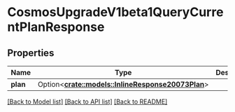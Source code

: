 # CosmosUpgradeV1beta1QueryCurrentPlanResponse

## Properties

Name | Type | Description | Notes
------------ | ------------- | ------------- | -------------
**plan** | Option<[**crate::models::InlineResponse20073Plan**](inline_response_200_73_plan.md)> |  | [optional]

[[Back to Model list]](../README.md#documentation-for-models) [[Back to API list]](../README.md#documentation-for-api-endpoints) [[Back to README]](../README.md)


